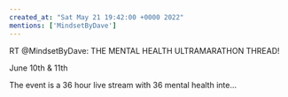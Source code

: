 ```yaml
---
created_at: "Sat May 21 19:42:00 +0000 2022"
mentions: ['MindsetByDave']
---
```


RT @MindsetByDave: THE MENTAL HEALTH ULTRAMARATHON THREAD!

June 10th &amp; 11th

The event is a 36 hour live stream with 36 mental health inte…